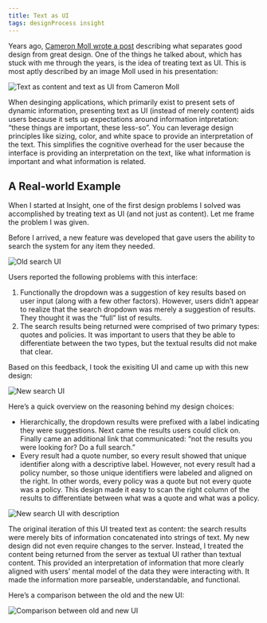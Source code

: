 ```yaml
---
title: Text as UI
tags: designProcess insight
---
```


Years ago, [Cameron Moll wrote a post](http://www.cameronmoll.com/archives/001266.html) describing what separates good design from great design. One of the things he talked about, which has stuck with me through the years, is the idea of treating text as UI. This is most aptly described by an image Moll used in his presentation:

![Text as content and text as UI from Cameron Moll](/images/2016/text-as-ui-moll.png)

When desinging applications, which primarily exist to present sets of dynamic information, presenting text as UI (instead of merely content) aids users because it sets up expectations around information intpretation: “these things are important, these less-so”. You can leverage design principles like sizing, color, and white space to provide an interpretation of the text. This simplifies the cognitive overhead for the user because the interface is providing an interpretation on the text, like what information is important and what information is related.

## A Real-world Example

When I started at Insight, one of the first design problems I solved was accomplished by treating text as UI (and not just as content). Let me frame the problem I was given.

Before I arrived, a new feature was developed that gave users the ability to search the system for any item they needed.

![Old search UI](/images/2016/text-as-ui-old-search.png)

Users reported the following problems with this interface:

1. Functionally the dropdown was a suggestion of key results based on user input (along with a few other factors). However, users didn’t appear to realize that the search dropdown was merely a suggestion of results. They thought it was the “full” list of results.
2. The search results being returned were comprised of two primary types: quotes and policies. It was important to users that they be able to differentiate between the two types, but the textual results did not make that clear.

Based on this feedback, I took the exisiting UI and came up with this new design:

![New search UI](/images/2016/text-as-ui-new-search.png)

Here’s a quick overview on the reasoning behind my design choices:

- Hierarchically, the dropdown results were prefixed with a label indicating they were suggestions. Next came the results users could click on. Finally came an additional link that communicated: “not the results you were looking for? Do a full search.”
- Every result had a quote number, so every result showed that unique identifier along with a descriptive label. However, not every result had a policy number, so those unique identifiers were labeled and aligned on the right. In other words, every policy was a quote but not every quote was a policy. This design made it easy to scan the right column of the results to differentiate between what was a quote and what was a policy.

![New search UI with description](/images/2016/text-as-ui-new-search-with-description.png)

The original iteration of this UI treated text as content: the search results were merely bits of information concatenated into strings of text. My new design did not even require changes to the server. Instead, I treated the content being returned from the server as textual UI rather than textual content. This provided an interpretation of information that more clearly aligned with users’ mental model of the data they were interacting with. It made the information more parseable, understandable, and functional.

Here’s a comparison between the old and the new UI:

![Comparison between old and new UI](/images/2016/text-as-ui-comparison-between-old-and-new.gif)






